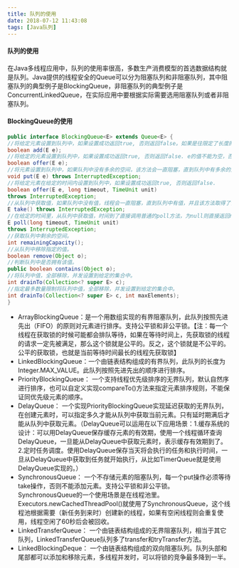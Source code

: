 ```yaml
---
title: 队列的使用
date: 2018-07-12 11:43:08
tags: [Java队列]
---
```


#### 队列的使用

在Java多线程应用中，队列的使用率很高，多数生产消费模型的首选数据结构就是队列。Java提供的线程安全的Queue可以分为阻塞队列和非阻塞队列，其中阻塞队列的典型例子是BlockingQueue，非阻塞队列的典型例子是ConcurrentLinkedQueue，在实际应用中要根据实际需要选用阻塞队列或者非阻塞队列。

#### BlockingQueue的使用

```Java
public interface BlockingQueue<E> extends Queue<E> {
//将给定元素设置到队列中，如果设置成功返回true, 否则返回false。如果是往限定了长度的队列中设置值，推荐使用offer()方法。
boolean add(E e);
//将给定的元素设置到队列中，如果设置成功返回true, 否则返回false. e的值不能为空，否则抛出空指针异常。
boolean offer(E e);
//将元素设置到队列中，如果队列中没有多余的空间，该方法会一直阻塞，直到队列中有多余的空间。
void put(E e) throws InterruptedException;
//将给定元素在给定的时间内设置到队列中，如果设置成功返回true, 否则返回false.
boolean offer(E e, long timeout, TimeUnit unit)
throws InterruptedException;
//从队列中获取值，如果队列中没有值，线程会一直阻塞，直到队列中有值，并且该方法取得了该值。
E take() throws InterruptedException;
//在给定的时间里，从队列中获取值，时间到了直接调用普通的poll方法，为null则直接返回null。
E poll(long timeout, TimeUnit unit)
throws InterruptedException;
//获取队列中剩余的空间。
int remainingCapacity();
//从队列中移除指定的值。
boolean remove(Object o);
//判断队列中是否拥有该值。
public boolean contains(Object o);
//将队列中值，全部移除，并发设置到给定的集合中。
int drainTo(Collection<? super E> c);
//指定最多数量限制将队列中值，全部移除，并发设置到给定的集合中。
int drainTo(Collection<? super E> c, int maxElements);
}
```

- ArrayBlockingQueue：是一个用数组实现的有界阻塞队列，此队列按照先进先出（FIFO）的原则对元素进行排序。支持公平锁和非公平锁。【注：每一个线程在获取锁的时候可能都会排队等待，如果在等待时间上，先获取锁的线程的请求一定先被满足，那么这个锁就是公平的。反之，这个锁就是不公平的。公平的获取锁，也就是当前等待时间最长的线程先获取锁】
- LinkedBlockingQueue：一个由链表结构组成的有界队列，此队列的长度为Integer.MAX_VALUE。此队列按照先进先出的顺序进行排序。
- PriorityBlockingQueue： 一个支持线程优先级排序的无界队列，默认自然序进行排序，也可以自定义实现compareTo()方法来指定元素排序规则，不能保证同优先级元素的顺序。
- DelayQueue： 一个实现PriorityBlockingQueue实现延迟获取的无界队列，在创建元素时，可以指定多久才能从队列中获取当前元素。只有延时期满后才能从队列中获取元素。（DelayQueue可以运用在以下应用场景：1.缓存系统的设计：可以用DelayQueue保存缓存元素的有效期，使用一个线程循环查询DelayQueue，一旦能从DelayQueue中获取元素时，表示缓存有效期到了。2.定时任务调度。使用DelayQueue保存当天将会执行的任务和执行时间，一旦从DelayQueue中获取到任务就开始执行，从比如TimerQueue就是使用DelayQueue实现的。）
- SynchronousQueue： 一个不存储元素的阻塞队列，每一个put操作必须等待take操作，否则不能添加元素。支持公平锁和非公平锁。SynchronousQueue的一个使用场景是在线程池里。Executors.newCachedThreadPool()就使用了SynchronousQueue，这个线程池根据需要（新任务到来时）创建新的线程，如果有空闲线程则会重复使用，线程空闲了60秒后会被回收。
- LinkedTransferQueue： 一个由链表结构组成的无界阻塞队列，相当于其它队列，LinkedTransferQueue队列多了transfer和tryTransfer方法。
- LinkedBlockingDeque： 一个由链表结构组成的双向阻塞队列。队列头部和尾部都可以添加和移除元素，多线程并发时，可以将锁的竞争最多降到一半。